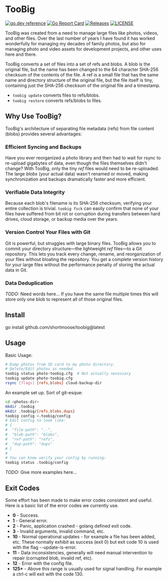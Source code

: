 # TooBig

[![go.dev reference](https://img.shields.io/badge/go.dev-reference-007d9c?logo=go&logoColor=white)](https://pkg.go.dev/github.com/shortmoose/toobig)
[![Go Report Card](https://goreportcard.com/badge/shortmoose/toobig)](https://goreportcard.com/report/shortmoose/toobig)
[![Releases](https://img.shields.io/github/release-pre/shortmoose/toobig.svg?sort=semver)](https://github.com/shortmoose/toobig/releases)
[![LICENSE](https://img.shields.io/github/license/shortmoose/toobig.svg)](https://github.com/shortmoose/toobig/blob/master/LICENSE)

TooBig was created from a need to manage large files like photos, videos, and
other files. Over the last number of years I have found it has worked
wonderfully for managing my decades of family photos, but also for managing
photo and video assets for development projects, and other uses here and there.

TooBig converts a set of files into a set of refs and blobs. A blob is the
original file, but the name has been changed to the 64 character SHA-256
checksum of the contents of the file. A ref is a small file that has the same
name and directory structure of the original file, but the file itself is tiny,
containing just the SHA-256 checksum of the original file and a timestamp.

- `toobig update` converts files to refs/blobs.
- `toobig restore` converts refs/blobs to files.

## Why Use TooBig?

TooBig's architecture of separating file metadata (refs) from file content
(blobs) provides several advantages:

### Efficient Syncing and Backups

Have you ever reorganized a photo library and then had to wait for rsync to
re-upload gigabytes of data, even though the files themselves didn't change?
With TooBig, only the tiny *ref* files would need to be re-uploaded. The large
*blobs* (your actual data) wasn't renamed or moved, making synchronization and
backups dramatically faster and more efficient.

### Verifiable Data Integrity

Because each blob's filename is its SHA-256 checksum, verifying your entire
collection is trivial. `toobig fsck` can easily confirm that none of your files
have suffered from bit rot or corruption during transfers between hard drives,
cloud storage, or backup media over the years.

### Version Control Your Files with Git

Git is powerful, but struggles with large binary files. TooBig allows you to
commit your directory structure—the lightweight *ref* files—to a Git
repository. This lets you track every change, rename, and reorganization of
your files without bloating the repository. You get a complete version history
for your large files without the performance penalty of storing the actual
data in Git.

### Data Deduplication

*TODO:* Need words here... If you have the same file multiple times this will
store only one blob to represent all of those original files.


## Install

go install github.com/shortmoose/toobig@latest


## Usage

Basic Usage:

```bash
# Dump photos from SD card to my photo directory.
# Delete/Edit photos as needed.
toobig status photo-toobig.cfg  # Not actually necessary
toobig update photo-toobig.cfg
rsync [flags] {refs,blobs} cloud-backup-dir
```

An example set up. Sort of git-esque:

```bash
cd <photos-dir>
mkdir .toobig
mkdir .toobig/{refs,blobs,dups}
toobig config >.toobig/config
# Edit config to look like:
# {
#  "file-path": "..",
#  "blob-path": "blobs",
#  "ref-path": "refs",
#  "dup-path": "dups"
# }
#
# You can know verify your config by running:
toobig status .toobig/config
```

*TODO:* Give more examples here...


## Exit Codes

Some effort has been made to make error codes consistent and useful. Here is a
basic list of the error codes we currently use.

- **0** - Success.
- **1** - General error.
- **2** - Panic, application crashed - golang defined exit code.
- **3** - Invalid arguments, invalid command, etc.
- **10** - Normal operational updates - for example a file has been added, etc.
  These normally exhibit as success (exit 0) but exit code 10 is used with the
  flag --update-is-error.
- **11** - Data inconsistencies, generally will need manual intervention to
  repair (corrupted blob, invalid ref, etc).
- **12** - Error with the config file.
- **125+** - Above this range is usually used for signal handling. For example
  a ctrl-c will exit with the code 130.
